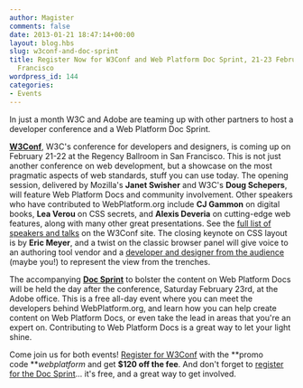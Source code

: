 ```yaml
---
author: Magister
comments: false
date: 2013-01-21 18:47:14+00:00
layout: blog.hbs
slug: w3conf-and-doc-sprint
title: Register Now for W3Conf and Web Platform Doc Sprint, 21-23 February in San
  Francisco
wordpress_id: 144
categories:
- Events
---
```


In just a month W3C and Adobe are teaming up with other partners to host a developer conference and a Web Platform Doc Sprint.

**[W3Conf](http://www.w3.org/conf/)**, W3C's conference for developers and designers, is coming up on February 21-22 at the Regency Ballroom in San Francisco. This is not just another conference on web development, but a showcase on the most pragmatic aspects of web standards, stuff you can use today. The opening session, delivered by Mozilla's **Janet Swisher** and W3C's **Doug Schepers**, will feature Web Platform Docs and community involvement. Other speakers who have contributed to WebPlatform.org include **CJ Gammon** on digital books, **Lea Verou** on CSS secrets, and **Alexis Deveria** on cutting-edge web features, along with many other great presentations. See the [full list of speakers and talks](http://www.w3.org/conf/#schedule) on the W3Conf site. The closing keynote on CSS layout is by **Eric Meyer**, and a twist on the classic browser panel will give voice to an authoring tool vendor and a [developer and designer from the audience](http://www.w3.org/QA/2013/01/join_us_at_w3conf.html) (maybe you!) to represent the view from the trenches.

The accompanying [**Doc Sprint**](http://docsprint.eventbrite.com/) to bolster the content on Web Platform Docs will be held the day after the conference, Saturday February 23rd, at the Adobe office. This is a free all-day event where you can meet the developers behind WebPlatform.org, and learn how you can help create content on Web Platform Docs, or even take the lead in areas that you're an expert on. Contributing to Web Platform Docs is a great way to let your light shine.

Come join us for both events! [Register for W3Conf](http://a3.acteva.com/orderbooking/bookEvent/A329592) with the **promo code **_webplatform_ and get **$120 off the fee**. And don't forget to [register for the Doc Sprint](http://docsprint.eventbrite.com/)... it's free, and a great way to get involved.
